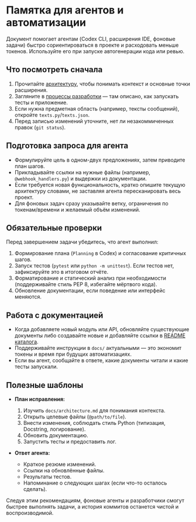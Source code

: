 # Памятка для агентов и автоматизации

Документ помогает агентам (Codex CLI, расширения IDE, фоновые задачи) быстро сориентироваться в проекте и расходовать меньше токенов. Используйте его при запуске автогенерации кода или ревью.

## Что посмотреть сначала

1. Прочитайте [архитектуру](architecture.md), чтобы понимать контекст и основные точки расширения.
2. Загляните в [процессы разработки](development.md) — там описано, как запускать тесты и приложение.
3. Если нужна предметная область (например, тексты сообщений), откройте `texts.py`/`texts.json`.
4. Перед записью изменений уточните, нет ли незакоммиченных правок (`git status`).

## Подготовка запроса для агента

- Формулируйте цель в одном-двух предложениях, затем приводите план шагов.
- Прикладывайте ссылки на нужные файлы (например, `@webhook_handlers.py`) и выдержки из документации.
- Если требуется новая функциональность, кратко опишите текущую архитектуру словами, не заставляя агента пересканировать весь проект.
- Для фоновых задач сразу указывайте ветку, ограничения по токенам/времени и желаемый объём изменений.

## Обязательные проверки

Перед завершением задачи убедитесь, что агент выполнил:

1. Формирование плана (`Planning` в Codex) и согласование критичных шагов.
2. Запуск тестов (`pytest` или `python -m unittest`). Если тестов нет, зафиксируйте это в итоговом отчёте.
3. Форматирование и статический анализ при необходимости (поддерживайте стиль PEP 8, избегайте мёртвого кода).
4. Обновление документации, если поведение или интерфейс меняются.

## Работа с документацией

- Когда добавляете новый модуль или API, обновляйте существующие документы либо создавайте новые и добавляйте ссылки в [README каталога](README.md).
- Поддерживайте инструкции в `docs/` актуальными — это экономит токены и время при будущих автоматизациях.
- Если вы агент, сообщайте в ответе, какие документы читали и какие тесты запускали.

## Полезные шаблоны

- **План исправления:**
  1. Изучить `docs/architecture.md` для понимания контекста.
  2. Открыть целевые файлы (`@path/to/file`).
  3. Внести изменения, соблюдать стиль Python (типизация, Docstring, логирование).
  4. Обновить документацию.
  5. Запустить тесты и предоставить лог.

- **Ответ агента:**
  - Краткое резюме изменений.
  - Ссылки на обновлённые файлы.
  - Результаты тестов.
  - Напоминание о следующих шагах (если что-то осталось сделать).

Следуя этим рекомендациям, фоновые агенты и разработчики смогут быстрее выполнять задачи, а история коммитов останется чистой и воспроизводимой.

